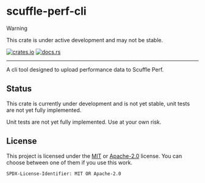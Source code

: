 # scuffle-perf-cli

> [!WARNING]  
> This crate is under active development and may not be stable.

[![crates.io](https://img.shields.io/crates/v/scuffle-perf-cli.svg)](https://crates.io/crates/scuffle-perf-cli) [![docs.rs](https://img.shields.io/docsrs/scuffle-perf-cli)](https://docs.rs/scuffle-perf-cli)

---

A cli tool designed to upload performance data to Scuffle Perf.

## Status

This crate is currently under development and is not yet stable, unit tests are not yet fully implemented.

Unit tests are not yet fully implemented. Use at your own risk.

## License

This project is licensed under the [MIT](./LICENSE.MIT) or [Apache-2.0](./LICENSE.Apache-2.0) license.
You can choose between one of them if you use this work.

`SPDX-License-Identifier: MIT OR Apache-2.0`
